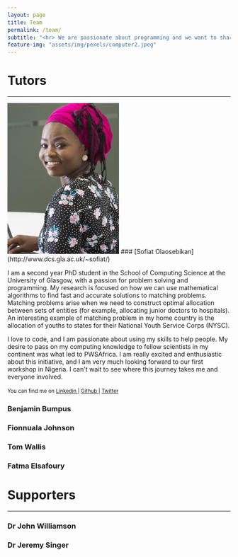 ```yaml
---
layout: page
title: Team
permalink: /team/
subtitle: "<hr> We are passionate about programming and we want to share the experience with others."
feature-img: "assets/img/pexels/computer2.jpeg"
---
```

<link rel="stylesheet" href="/assets/css/style.css">

# Tutors
<hr>

<img src="/assets/img/team/sofiat.jpg" alt="Photo of Sofiat" width="50%" height="50%" class="team"/>
###  [Sofiat Olaosebikan](http://www.dcs.gla.ac.uk/~sofiat/)
<p class="testing"> I am a second year PhD student in the School of Computing Science at the University of Glasgow, with a passion for problem solving and programming. My research is focused on how we can use mathematical algorithms to find fast and accurate solutions to matching problems. Matching problems arise when we need to construct optimal allocation between sets of entities (for example, allocating junior doctors to hospitals). An interesting example of matching problem in my home country is the allocation of youths to states for their National Youth Service Corps (NYSC).</p>  

<p class="testing"> 
I love to code, and I am passionate about using my skills to help people. My desire to pass on my computing knowledge to fellow scientists in my continent was what led to PWSAfrica. I am really excited and enthusiastic about this initiative, and I am very much looking forward to our first workshop in Nigeria. I can't wait to see where this journey takes me and everyone involved.
</p>

<p> <small>You can find me on <a href="https://www.linkedin.com/in/sofiat-olaosebikan-06b57874/"><i class="fa fa-linkedin-square socials"></i> Linkedin </a> | <a href="https://github.com/sofiatolaosebikan"><i class="fa fa-github-square socials"></i> Github </a> | <a href="https://twitter.com/soolaosebikan"><i class="fa fa-twitter-square socials"></i> Twitter </a> </small></p>
     
### Benjamin Bumpus

### Fionnuala Johnson

### Tom Wallis

### Fatma Elsafoury


















# Supporters
<hr>

### Dr John Williamson

### Dr Jeremy Singer
